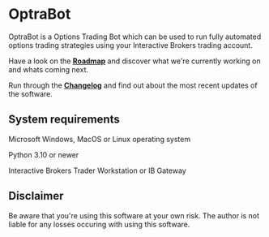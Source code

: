 # OptraBot
OptraBot is a Options Trading Bot which can be used to run fully automated options trading strategies using your Interactive Brokers trading account.

Have a look on the **[Roadmap](https://app.loopedin.io/optrabot/roadmap)** and discover what we're currently working on and whats coming next.

Run through the **[Changelog](https://app.loopedin.io/optrabot/#/updates)** and find out about the most recent updates of the software.

## System requirements
Microsoft Windows, MacOS or Linux operating system

Python 3.10 or newer

Interactive Brokers Trader Workstation or IB Gateway

## Disclaimer
Be aware that you're using this software at your own risk. The author is not liable for any losses occuring with using this software.
